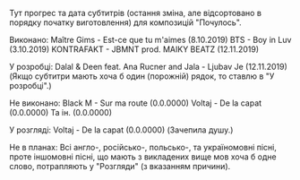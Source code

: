 Тут прогрес та дата субтитрів (остання зміна, але відсортовано в порядку початку виготовлення) для композицій "Почулось".

Виконано:
Maître Gims - Est-ce que tu m'aimes (8.10.2019)
BTS - Boy in Luv (3.10.2019)
KONTRAFAKT - JBMNT prod. MAIKY BEATZ (12.11.2019)

У розробці:
Dalal & Deen feat. Ana Rucner and Jala - Ljubav Je (12.11.2019)
(Якщо субтитри мають хоча б один (порожній) рядок, то ставлю в "У розробці".)

Не виконано:
Black M - Sur ma route (0.0.0000)
Voltaj - De la capat (0.0.0000)
Та ін. (0.0.0000)

У розгляді:
Voltaj - De la capat (0.0.0000) (Зачепила душу.)

Не в планах:
Всі англо-, російсько-, польсько-, та україномовні пісні, проте іншомовні пісні,
що мають з викладених вище мов хоча б одне слово, потрапляють у "Розгляди" (з вказанням причини).
